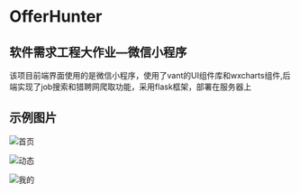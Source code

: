 # OfferHunter
## 软件需求工程大作业—微信小程序

该项目前端界面使用的是微信小程序，使用了vant的UI组件库和wxcharts组件,后端实现了job搜索和猎聘网爬取功能，采用flask框架，部署在服务器上

## 示例图片

![首页](https://khany.top/file/1.jpg)

![动态](https://khany.top/file/2.jpg)

![我的](https://khany.top/file/3.jpg)
